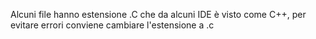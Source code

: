 Alcuni file hanno estensione .C che da alcuni IDE è visto come C++, per evitare errori conviene cambiare l'estensione a .c
